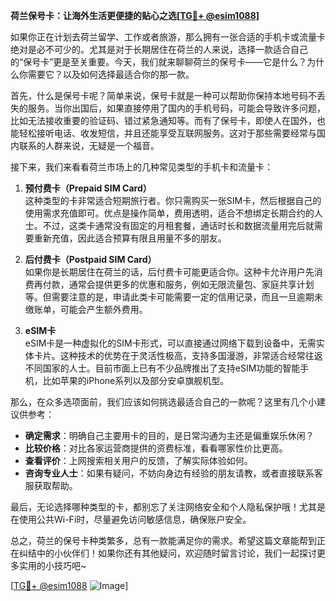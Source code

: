 **荷兰保号卡：让海外生活更便捷的贴心之选[[TG💪+ @esim1088](https://t.me/s/esim1088)]**

如果你正在计划去荷兰留学、工作或者旅游，那么拥有一张合适的手机卡或流量卡绝对是必不可少的。尤其是对于长期居住在荷兰的人来说，选择一款适合自己的“保号卡”更是至关重要。今天，我们就来聊聊荷兰的保号卡——它是什么？为什么你需要它？以及如何选择最适合你的那一款。

首先，什么是保号卡呢？简单来说，保号卡就是一种可以帮助你保持本地号码不丢失的服务。当你出国后，如果直接停用了国内的手机号码，可能会导致许多问题，比如无法接收重要的验证码、错过紧急通知等。而有了保号卡，即使人在国外，也能轻松接听电话、收发短信，并且还能享受互联网服务。这对于那些需要经常与国内联系的人群来说，无疑是一个福音。

接下来，我们来看看荷兰市场上的几种常见类型的手机卡和流量卡：

1. **预付费卡（Prepaid SIM Card）**  
   这种类型的卡非常适合短期旅行者。你只需购买一张SIM卡，然后根据自己的使用需求充值即可。优点是操作简单，费用透明，适合不想绑定长期合约的人士。不过，这类卡通常没有固定的月租套餐，通话时长和数据流量用完后就需要重新充值，因此适合预算有限且用量不多的朋友。

2. **后付费卡（Postpaid SIM Card）**  
   如果你是长期居住在荷兰的话，后付费卡可能更适合你。这种卡允许用户先消费再付款，通常会提供更多的优惠和服务，例如无限流量包、家庭共享计划等。但需要注意的是，申请此类卡可能需要一定的信用记录，而且一旦逾期未缴账单，可能会产生额外费用。

3. **eSIM卡**  
   eSIM卡是一种虚拟化的SIM卡形式，可以直接通过网络下载到设备中，无需实体卡片。这种技术的优势在于灵活性极高，支持多国漫游，非常适合经常往返不同国家的人士。目前市面上已有不少品牌推出了支持eSIM功能的智能手机，比如苹果的iPhone系列以及部分安卓旗舰机型。

那么，在众多选项面前，我们应该如何挑选最适合自己的一款呢？这里有几个小建议供参考：

- **确定需求**：明确自己主要用卡的目的，是日常沟通为主还是偏重娱乐休闲？
- **比较价格**：对比各家运营商提供的资费标准，看看哪家性价比更高。
- **查看评价**：上网搜索相关用户的反馈，了解实际体验如何。
- **咨询专业人士**：如果有疑问，不妨向身边有经验的朋友请教，或者直接联系客服获取帮助。

最后，无论选择哪种类型的卡，都别忘了关注网络安全和个人隐私保护哦！尤其是在使用公共Wi-Fi时，尽量避免访问敏感信息，确保账户安全。

总之，荷兰的保号卡种类繁多，总有一款能满足你的需求。希望这篇文章能帮到正在纠结中的小伙伴们！如果你还有其他疑问，欢迎随时留言讨论，我们一起探讨更多实用的小技巧吧~  

[[TG💪+ @esim1088](https://t.me/s/esim1088) ![Image](https://i.postimg.cc/4NQfJmqS/Snipaste-2025-05-13-00-14-12.png)]